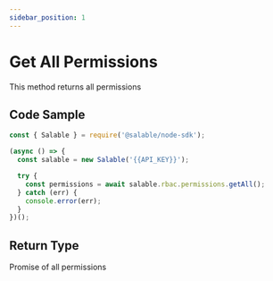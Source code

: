 ```yaml
---
sidebar_position: 1
---
```


# Get All Permissions

This method returns all permissions

## Code Sample

```typescript
const { Salable } = require('@salable/node-sdk');

(async () => {
  const salable = new Salable('{{API_KEY}}');

  try {
    const permissions = await salable.rbac.permissions.getAll();
  } catch (err) {
    console.error(err);
  }
})();
```

## Return Type

Promise of all permissions
